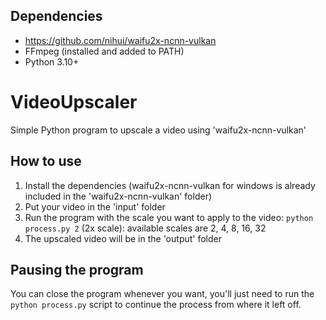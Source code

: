 
## Dependencies
- https://github.com/nihui/waifu2x-ncnn-vulkan
- FFmpeg (installed and added to PATH)
- Python 3.10+

# VideoUpscaler
Simple Python program to upscale a video using 'waifu2x-ncnn-vulkan'

## How to use
1. Install the dependencies (waifu2x-ncnn-vulkan for windows is already included in the 'waifu2x-ncnn-vulkan' folder)
2. Put your video in the 'input' folder
3. Run the program with the scale you want to apply to the video: `python process.py 2` (2x scale): available scales are 2, 4, 8, 16, 32
4. The upscaled video will be in the 'output' folder

## Pausing the program
You can close the program whenever you want, you'll just need to run the `python process.py` script to continue the process from where it left off.

